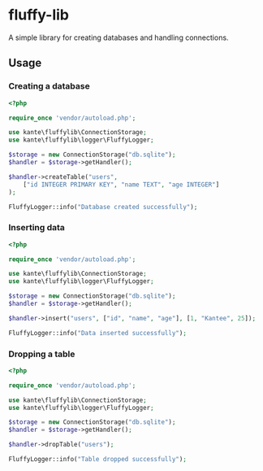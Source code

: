 # fluffy-lib

A simple library for creating databases and handling connections.

## Usage

### Creating a database

```php
<?php

require_once 'vendor/autoload.php';

use kante\fluffylib\ConnectionStorage;
use kante\fluffylib\logger\FluffyLogger;

$storage = new ConnectionStorage("db.sqlite");
$handler = $storage->getHandler();

$handler->createTable("users", 
    ["id INTEGER PRIMARY KEY", "name TEXT", "age INTEGER"]
);

FluffyLogger::info("Database created successfully");
```

### Inserting data

```php
<?php

require_once 'vendor/autoload.php';

use kante\fluffylib\ConnectionStorage;
use kante\fluffylib\logger\FluffyLogger;

$storage = new ConnectionStorage("db.sqlite");
$handler = $storage->getHandler();

$handler->insert("users", ["id", "name", "age"], [1, "Kantee", 25]);

FluffyLogger::info("Data inserted successfully");
```

### Dropping a table

```php
<?php

require_once 'vendor/autoload.php';

use kante\fluffylib\ConnectionStorage;
use kante\fluffylib\logger\FluffyLogger;

$storage = new ConnectionStorage("db.sqlite");
$handler = $storage->getHandler();

$handler->dropTable("users");

FluffyLogger::info("Table dropped successfully");
```